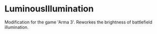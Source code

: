 # LuminousIllumination
Modification for the game 'Arma 3'. Reworkes the brightness of battlefield illumination.
